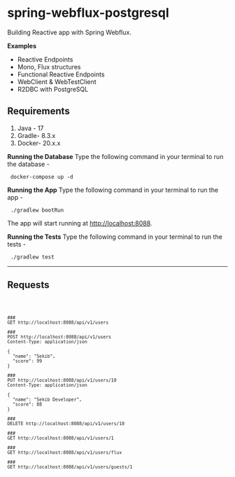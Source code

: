 # spring-webflux-postgresql
 
Building Reactive app with Spring Webflux. 

**Examples**

* Reactive Endpoints
* Mono, Flux structures
* Functional Reactive Endpoints
* WebClient & WebTestClient
* R2DBC with PostgreSQL

## Requirements
1.  Java - 17
2.  Gradle- 8.3.x
3.  Docker- 20.x.x

**Running the Database**
Type the following command in your terminal to run the database -

     docker-compose up -d

**Running the App**
Type the following command in your terminal to run the app -

     ./gradlew bootRun

The app will start running at  [http://localhost:8088](http://localhost:8088/).

**Running the Tests**
Type the following command in your terminal to run the tests -

     ./gradlew test

---

## Requests

<code>
 
    ###  
    GET http://localhost:8088/api/v1/users  
      
    ###  
    POST http://localhost:8088/api/v1/users  
    Content-Type: application/json  
      
    {  
      "name": "Sekib",  
      "score": 99  
    }  
      
    ###  
    PUT http://localhost:8088/api/v1/users/10  
    Content-Type: application/json  
      
    {  
      "name": "Sekib Developer",  
      "score": 88  
    }  
    
    ###  
    DELETE http://localhost:8088/api/v1/users/10  

    ###  
    GET http://localhost:8088/api/v1/users/1  
      
    ###  
    GET http://localhost:8088/api/v1/users/flux  
      
    ###  
    GET http://localhost:8088/api/v1/users/guests/1
</code>
